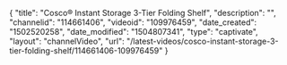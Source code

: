 {
    "title": "Cosco&reg; Instant Storage 3-Tier Folding Shelf",
    "description": "",
    "channelid": "114661406",
    "videoid": "109976459",
    "date_created": "1502520258",
    "date_modified": "1504807341",
    "type": "captivate",
    "layout": "channelVideo",
    "url": "\/latest-videos\/cosco-instant-storage-3-tier-folding-shelf\/114661406-109976459"
}